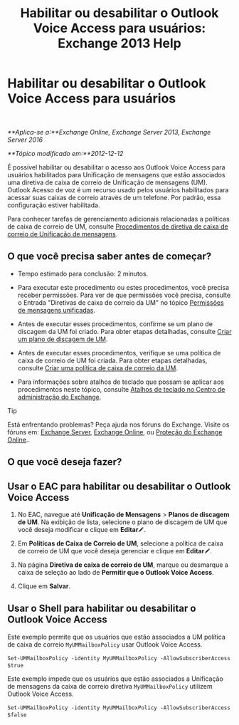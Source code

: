﻿---
title: 'Habilitar ou desabilitar o Outlook Voice Access para usuários: Exchange 2013 Help'
TOCTitle: Habilitar ou desabilitar o Outlook Voice Access para usuários
ms:assetid: c0c244a0-ad2f-4adf-bc1f-1d55fd7ea2d5
ms:mtpsurl: https://technet.microsoft.com/pt-br/library/Dd351106(v=EXCHG.150)
ms:contentKeyID: 52058519
ms.date: 05/22/2018
mtps_version: v=EXCHG.150
ms.translationtype: MT
---

# Habilitar ou desabilitar o Outlook Voice Access para usuários

 

_**Aplica-se a:**Exchange Online, Exchange Server 2013, Exchange Server 2016_

_**Tópico modificado em:**2012-12-12_

É possível habilitar ou desabilitar o acesso aos Outlook Voice Access para usuários habilitados para Unificação de mensagens que estão associados uma diretiva de caixa de correio de Unificação de mensagens (UM). Outlook Acesso de voz é um recurso usado pelos usuários habilitados para acessar suas caixas de correio através de um telefone. Por padrão, essa configuração estiver habilitada.

Para conhecer tarefas de gerenciamento adicionais relacionadas a políticas de caixa de correio de UM, consulte [Procedimentos de diretiva de caixa de correio de Unificação de mensagens](um-mailbox-policy-procedures-exchange-2013-help.md).

## O que você precisa saber antes de começar?

  - Tempo estimado para conclusão: 2 minutos.

  - Para executar este procedimento ou estes procedimentos, você precisa receber permissões. Para ver de que permissões você precisa, consulte o Entrada "Diretivas de caixa de correio da UM" no tópico [Permissões de mensagens unificadas](unified-messaging-permissions-exchange-2013-help.md).

  - Antes de executar esses procedimentos, confirme se um plano de discagem da UM foi criado. Para obter etapas detalhadas, consulte [Criar um plano de discagem de UM](create-a-um-dial-plan-exchange-2013-help.md).

  - Antes de executar esses procedimentos, verifique se uma política de caixa de correio de UM foi criada. Para obter etapas detalhadas, consulte [Criar uma política de caixa de correio da UM](create-a-um-mailbox-policy-exchange-2013-help.md).

  - Para informações sobre atalhos de teclado que possam se aplicar aos procedimentos neste tópico, consulte [Atalhos de teclado no Centro de administração do Exchange](keyboard-shortcuts-in-the-exchange-admin-center-exchange-online-protection-help.md).


> [!TIP]
> Está enfrentando problemas? Peça ajuda nos fóruns do Exchange. Visite os fóruns em: <A href="https://go.microsoft.com/fwlink/p/?linkid=60612">Exchange Server</A>, <A href="https://go.microsoft.com/fwlink/p/?linkid=267542">Exchange Online</A>, ou <A href="https://go.microsoft.com/fwlink/p/?linkid=285351">Proteção do Exchange Online</A>..



## O que você deseja fazer?

## Usar o EAC para habilitar ou desabilitar o Outlook Voice Access

1.  No EAC, navegue até **Unificação de Mensagens** \> **Planos de discagem de UM**. Na exibição de lista, selecione o plano de discagem de UM que você deseja modificar e clique em **Editar**![Ícone de edição](images/JJ218640.6f53ccb2-1f13-4c02-bea0-30690e6ea71d(EXCHG.150).gif "Ícone de edição").

2.  Em **Políticas de Caixa de Correio de UM**, selecione a política de caixa de correio de UM que você deseja gerenciar e clique em **Editar**![Ícone de edição](images/JJ218640.6f53ccb2-1f13-4c02-bea0-30690e6ea71d(EXCHG.150).gif "Ícone de edição").

3.  Na página **Diretiva de caixa de correio de UM**, marque ou desmarque a caixa de seleção ao lado de **Permitir que o Outlook Voice Access**.

4.  Clique em **Salvar**.

## Usar o Shell para habilitar ou desabilitar o Outlook Voice Access

Este exemplo permite que os usuários que estão associados a UM política de caixa de correio `MyUMMailboxPolicy` usar Outlook Voice Access.

    Set-UMMailboxPolicy -identity MyUMMailboxPolicy -AllowSubscriberAccess $true

Este exemplo impede que os usuários que estão associados a Unificação de mensagens da caixa de correio diretiva `MyUMMailboxPolicy` utilizem Outlook Voice Access.

    Set-UMMailboxPolicy -identity MyUMMailboxPolicy -AllowSubscriberAccess $false


